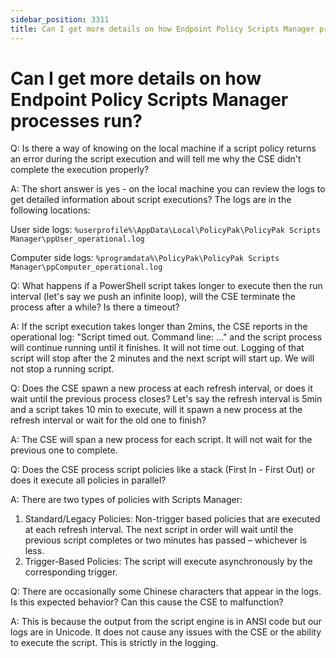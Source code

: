 ```yaml
---
sidebar_position: 3311
title: Can I get more details on how Endpoint Policy Scripts Manager processes run?
---
```


# Can I get more details on how Endpoint Policy Scripts Manager processes run?

Q: Is there a way of knowing on the local machine if a script policy returns an error during the script execution and will tell me why the CSE didn't complete the execution properly?

A: The short answer is yes - on the local machine you can review the logs to get detailed information about script executions? The logs are in the following locations:

User side logs: `%userprofile%\AppData\Local\PolicyPak\PolicyPak Scripts Manager\ppUser_operational.log`

Computer side logs: `%programdata%\PolicyPak\PolicyPak Scripts Manager\ppComputer_operational.log`

Q: What happens if a PowerShell script takes longer to execute then the run interval (let's say we push an infinite loop), will the CSE terminate the process after a while? Is there a timeout?

A: If the script execution takes longer than 2mins, the CSE reports in the operational log: "Script timed out. Command line: ..." and the script process will continue running until it finishes. It will not time out. Logging of that script will stop after the 2 minutes and the next script will start up. We will not stop a running script.

Q: Does the CSE spawn a new process at each refresh interval, or does it wait until the previous process closes? Let's say the refresh interval is 5min and a script takes 10 min to execute, will it spawn a new process at the refresh interval or wait for the old one to finish?

A: The CSE will span a new process for each script. It will not wait for the previous one to complete.

Q: Does the CSE process script policies like a stack (First In - First Out) or does it execute all policies in parallel?

A: There are two types of policies with Scripts Manager:

1. Standard/Legacy Policies: Non-trigger based policies that are executed at each refresh interval. The next script in order will wait until the previous script completes or two minutes has passed – whichever is less.
2. Trigger-Based Policies: The script will execute asynchronously by the corresponding trigger.

Q: There are occasionally some Chinese characters that appear in the logs. Is this expected behavior? Can this cause the CSE to malfunction?

A: This is because the output from the script engine is in ANSI code but our logs are in Unicode. It does not cause any issues with the CSE or the ability to execute the script. This is strictly in the logging.
